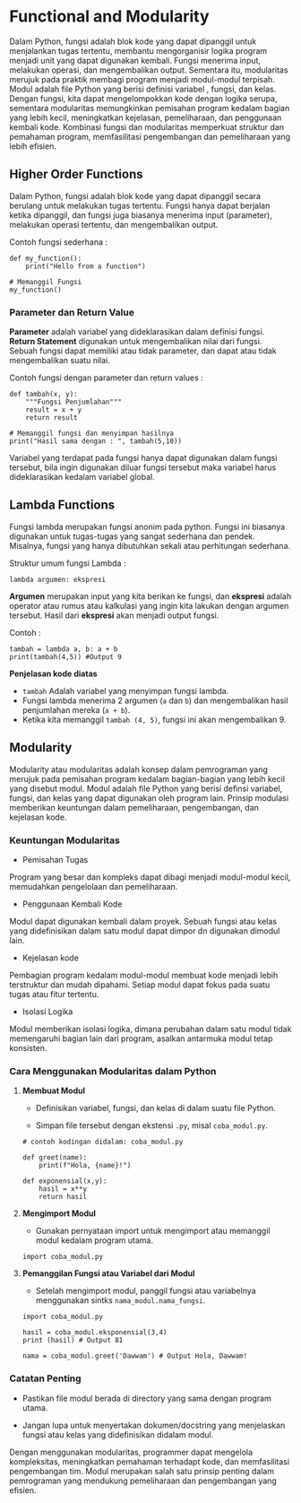 # Functional and Modularity

Dalam Python, fungsi adalah blok kode yang dapat dipanggil untuk menjalankan tugas tertentu, membantu mengorganisir logika program menjadi unit yang dapat digunakan kembali. Fungsi menerima input, melakukan operasi, dan mengembalikan output. Sementara itu, modularitas merujuk pada praktik membagi program menjadi modul-modul terpisah. Modul adalah file Python yang berisi definisi variabel , fungsi, dan kelas. Dengan fungsi, kita dapat mengelompokkan kode dengan logika serupa, sementara modularitas memungkinkan pemisahan program kedalam bagian yang lebih kecil, meningkatkan kejelasan, pemeliharaan, dan penggunaan kembali kode. Kombinasi fungsi dan modularitas memperkuat struktur dan pemahaman program, memfasilitasi pengembangan dan pemeliharaan yang lebih efisien.

## Higher Order Functions

Dalam Python, fungsi adalah blok kode yang dapat dipanggil secara berulang untuk melakukan tugas tertentu. Fungsi hanya dapat berjalan ketika dipanggil, dan fungsi juga biasanya menerima input (parameter), melakukan operasi tertentu, dan mengembalikan output.

Contoh fungsi sederhana :

```
def my_function():
    print("Hello from a function")

# Memanggil Fungsi
my_function()
```

### Parameter dan Return Value

**Parameter** adalah variabel yang dideklarasikan dalam definisi fungsi. **Return Statement** digunakan untuk mengembalikan nilai dari fungsi. Sebuah fungsi dapat memiliki atau tidak parameter, dan dapat atau tidak mengembalikan suatu nilai.

Contoh fungsi dengan parameter dan return values :

```
def tambah(x, y):
    """Fungsi Penjumlahan"""
    result = x + y
    return result

# Memanggil fungsi dan menyimpan hasilnya
print("Hasil sama dengan : ", tambah(5,10))
```

Variabel yang terdapat pada fungsi hanya dapat digunakan dalam fungsi tersebut, bila ingin digunakan diluar fungsi tersebut maka variabel harus dideklarasikan kedalam variabel global.

## Lambda Functions

Fungsi lambda merupakan fungsi anonim pada python. Fungsi ini biasanya digunakan untuk tugas-tugas yang sangat sederhana dan pendek. Misalnya, fungsi yang hanya dibutuhkan sekali atau perhitungan sederhana.

Struktur umum fungsi Lambda :

```
lambda argumen: ekspresi
```

**Argumen** merupakan input yang kita berikan ke fungsi, dan **ekspresi** adalah operator atau rumus atau kalkulasi yang ingin kita lakukan dengan argumen tersebut. Hasil dari **ekspresi** akan menjadi output fungsi.

Contoh :

```
tambah = lambda a, b: a + b
print(tambah(4,5)) #Output 9
```

**Penjelasan kode diatas**

- `tambah` Adalah variabel yang menyimpan fungsi lambda.
- Fungsi lambda menerima 2 argumen (`a` dan `b`) dan mengembalikan hasil penjumlahan mereka (`a + b`).
- Ketika kita memanggil `tambah (4, 5)`, fungsi ini akan mengembalikan 9.

## Modularity

Modularity atau modularitas adalah konsep dalam pemrograman yang merujuk pada pemisahan program kedalam bagian-bagian yang lebih kecil yang disebut modul. Modul adalah file Python yang berisi definsi variabel, fungsi, dan kelas yang dapat digunakan oleh program lain. Prinsip modulasi memberikan keuntungan dalam pemeliharaan, pengembangan, dan kejelasan kode.

### Keuntungan Modularitas

- Pemisahan Tugas

Program yang besar dan kompleks dapat dibagi menjadi modul-modul kecil, memudahkan pengelolaan dan pemeliharaan.

- Penggunaan Kembali Kode

Modul dapat digunakan kembali dalam proyek. Sebuah fungsi atau kelas yang didefinisikan dalam satu modul dapat dimpor dn digunakan dimodul lain.

- Kejelasan kode

Pembagian program kedalam modul-modul membuat kode menjadi lebih terstruktur dan mudah dipahami. Setiap modul dapat fokus pada suatu tugas atau fitur tertentu.

- Isolasi Logika

Modul memberikan isolasi logika, dimana perubahan dalam satu modul tidak memengaruhi bagian lain dari program, asalkan antarmuka modul tetap konsisten.

### Cara Menggunakan Modularitas dalam Python

1. **Membuat Modul**

   - Definisikan variabel, fungsi, dan kelas di dalam suatu file Python.

   - Simpan file tersebut dengan ekstensi `.py`, misal `coba_modul.py`.

   ```
   # contoh kodingan didalam: coba_modul.py

   def greet(name):
       print(f"Hola, {name}!")

   def exponensial(x,y):
       hasil = x**y
       return hasil
   ```

2. **Mengimport Modul**

   - Gunakan pernyataan import untuk mengimport atau memanggil modul kedalam program utama.

   ```
   import coba_modul.py
   ```

3. **Pemanggilan Fungsi atau Variabel dari Modul**

   - Setelah mengimport modul, panggil fungsi atau variabelnya menggunakan sintks `nama_modul.nama_fungsi`.

   ```
   import coba_modul.py

   hasil = coba_modul.eksponensial(3,4)
   print (hasil) # Output 81

   nama = coba_modul.greet('Dawwam') # Output Hola, Dawwam!
   ```

### Catatan Penting

- Pastikan file modul berada di directory yang sama dengan program utama.

- Jangan lupa untuk menyertakan dokumen/docstring yang menjelaskan fungsi atau kelas yang didefinisikan didalam modul.

Dengan menggunakan modularitas, programmer dapat mengelola kompleksitas, meningkatkan pemahaman terhadapt kode, dan memfasilitasi pengembangan tim. Modul merupakan salah satu prinsip penting dalam pemrograman yang mendukung pemeliharaan dan pengembangan yang efisien.

